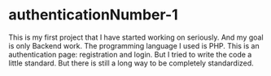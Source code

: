 # authenticationNumber-1
This is my first project that I have started working on seriously. And my goal is only Backend work. The programming language I used is PHP. This is an authentication page: registration and login. But I tried to write the code a little standard. But there is still a long way to be completely standardized.

